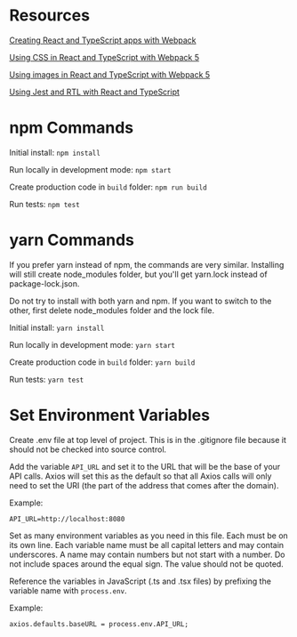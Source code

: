 # Resources

[Creating React and TypeScript apps with Webpack](https://www.carlrippon.com/creating-react-app-with-typescript-eslint-with-webpack5/)

[Using CSS in React and TypeScript with Webpack 5](https://www.carlrippon.com/using-css-react-typescript-with-webpack5/)

[Using images in React and TypeScript with Webpack 5](https://www.carlrippon.com/using-images-react-typescript-with-webpack5/)

[Using Jest and RTL with React and TypeScript](https://www.carlrippon.com/using-jest-and-rtl-with-react-typescript/)

# npm Commands

Initial install: `npm install`

Run locally in development mode: `npm start`

Create production code in `build` folder: `npm run build`

Run tests: `npm test`

# yarn Commands

If you prefer yarn instead of npm, the commands are very similar. Installing will still create node_modules folder, but you'll get yarn.lock instead of package-lock.json.

Do not try to install with both yarn and npm. If you want to switch to the other, first delete node_modules folder and the lock file.

Initial install: `yarn install`

Run locally in development mode: `yarn start`

Create production code in `build` folder: `yarn build`

Run tests: `yarn test`

# Set Environment Variables

Create .env file at top level of project. This is in the .gitignore file because it should not be checked into source control.

Add the variable `API_URL` and set it to the URL that will be the base of your API calls. Axios will set this as the default so that all Axios calls will only need to set the URI (the part of the address that comes after the domain).

Example:

```
API_URL=http://localhost:8080
```

Set as many environment variables as you need in this file. Each must be on its own line. Each variable name must be all capital letters and may contain underscores. A name may contain numbers but not start with a number. Do not include spaces around the equal sign. The value should not be quoted.

Reference the variables in JavaScript (.ts and .tsx files) by prefixing the variable name with `process.env`.

Example:

```
axios.defaults.baseURL = process.env.API_URL;
```
